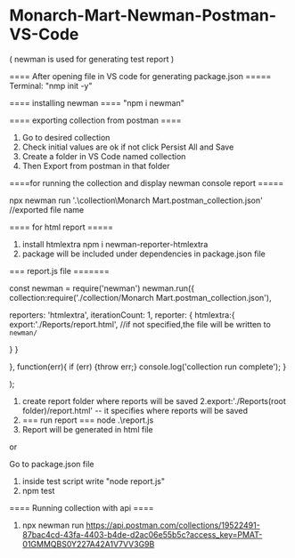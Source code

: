 # Monarch-Mart-Newman-Postman-VS-Code
( newman is used for generating test report )


==== After opening file in VS code for generating package.json =====
Terminal: 
"nmp init -y"

====  installing newman ====
"npm i newman"

====  exporting collection from postman ====
1. Go to desired collection 
2. Check initial values are ok if not click Persist All and Save 
3. Create a folder in VS Code named collection
4. Then Export from postman in that folder 

====for running the collection and display newman console report =====

npx newman run '.\collection\Monarch Mart.postman_collection.json'     //exported file name

==== for html report =====

1. install htmlextra
npm i newman-reporter-htmlextra
2. package will be included under dependencies in package.json file 


=== report.js file =======

const newman = require('newman')
newman.run({
collection:require('./collection/Monarch Mart.postman_collection.json'),

reporters: 'htmlextra',
iterationCount: 1,
reporter: {
	htmlextra:{
	export:'./Reports/report.html', //if not specified,the file will be written to `newman/`

}
}

}, function(err){
	if (err) {throw err;}
	console.log('collection run complete');
}

);

1. create report folder where reports will be saved
2.export:'./Reports(root folder)/report.html' -- it specifies where reports will be saved
3. === run report ===
node .\report.js
4. Report will be generated in html file 

or 

Go to package.json file 
1. inside test script write "node report.js"
2. npm test


==== Running collection with api ====
1. npx newman run https://api.postman.com/collections/19522491-87bac4cd-43fa-4403-b4de-d2ac06e55b5c?access_key=PMAT-01GMMQBS0Y227A42A1V7VV3G9B  

